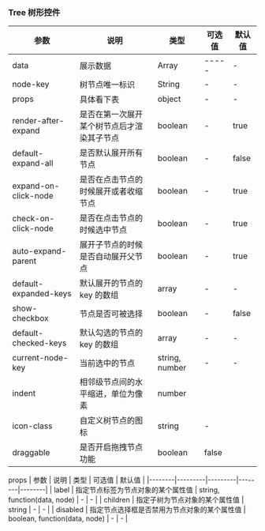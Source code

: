 ### Tree 树形控件

|  参数  | 说明    |  类型   |  可选值  |  默认值  |
|--------|---------|---------|--------|--------|
| data   | 展示数据 | Array   | ----- | - |
| node-key | 树节点唯一标识 | String | - | - |
| props | 具体看下表 | object | - | - |
| render-after-expand | 是否在第一次展开某个树节点后才渲染其子节点 | boolean | - | true |
| default-expand-all | 是否默认展开所有节点 | boolean | - | false |
| expand-on-click-node | 是否在点击节点的时候展开或者收缩节点 | boolean | - | true | false时只点击箭头进行展开/收缩
| check-on-click-node | 是否在点击节点的时候选中节点 | boolean | - | true | false时只点击复选框进行选中
| auto-expand-parent | 展开子节点的时候是否自动展开父节点 | boolean | - | true |
| default-expanded-keys | 默认展开的节点的 key 的数组 | array | - | - |
| show-checkbox | 节点是否可被选择 | boolean | - | false |
| default-checked-keys | 默认勾选的节点的 key 的数组 | array | - | - |
| current-node-key | 当前选中的节点 | string, number | - | - |
| indent | 相邻级节点间的水平缩进，单位为像素 | number | 
| icon-class | 自定义树节点的图标 | string | - | 
| draggable | 是否开启拖拽节点功能| boolean | false |


props
|  参数  | 说明    |  类型   |  可选值  |  默认值  |
|--------|---------|---------|--------|--------|
| label | 指定节点标签为节点对象的某个属性值 | string, function(data, node) | - | - |
| children | 指定子树为节点对象的某个属性值 | string | - | - |
| disabled | 指定节点选择框是否禁用为节点对象的某个属性值 | boolean, function(data, node) | - | - |
